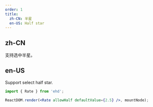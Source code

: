 ```yaml
---
order: 1
title:
  zh-CN: 半星
  en-US: Half star
---
```


## zh-CN

支持选中半星。

## en-US

Support select half star.

```jsx
import { Rate } from 'ehd';

ReactDOM.render(<Rate allowHalf defaultValue={2.5} />, mountNode);
```
